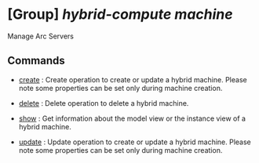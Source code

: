 # [Group] _hybrid-compute machine_

Manage Arc Servers

## Commands

- [create](/Commands/hybrid-compute/machine/_create.md)
: Create operation to create or update a hybrid machine. Please note some properties can be set only during machine creation.

- [delete](/Commands/hybrid-compute/machine/_delete.md)
: Delete operation to delete a hybrid machine.

- [show](/Commands/hybrid-compute/machine/_show.md)
: Get information about the model view or the instance view of a hybrid machine.

- [update](/Commands/hybrid-compute/machine/_update.md)
: Update operation to create or update a hybrid machine. Please note some properties can be set only during machine creation.
